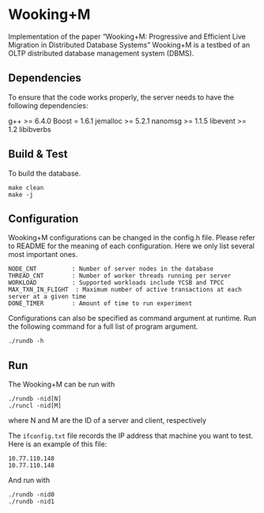 Wooking+M
=======
Implementation of the paper “Wooking+M: Progressive and Efficient Live Migration in Distributed Database Systems”
Wooking+M is a testbed of an OLTP distributed database management system (DBMS).


## Dependencies
To ensure that the code works properly, the server needs to have the following dependencies:

g++ >= 6.4.0
Boost = 1.6.1
jemalloc >= 5.2.1
nanomsg >= 1.1.5
libevent >= 1.2
libibverbs

Build & Test
------------

To build the database.

    make clean
    make -j

Configuration
-------------

Wooking+M configurations can be changed in the config.h file. Please refer to README for the meaning of each configuration. Here we only list several most important ones.

    NODE_CNT          : Number of server nodes in the database
    THREAD_CNT        : Number of worker threads running per server
    WORKLOAD          : Supported workloads include YCSB and TPCC
    MAX_TXN_IN_FLIGHT  : Maximum number of active transactions at each server at a given time
    DONE_TIMER        : Amount of time to run experiment

Configurations can also be specified as command argument at runtime. Run the following command for a full list of program argument.

    ./rundb -h

Run
---

The Wooking+M can be run with

    ./rundb -nid[N]
    ./runcl -nid[M]

where N and M are the ID of a server and client, respectively

The `ifconfig.txt` file records the IP address that machine you want to test.
Here is an example of this file:

    10.77.110.148
    10.77.110.148

And run with

    ./rundb -nid0
    ./rundb -nid1
